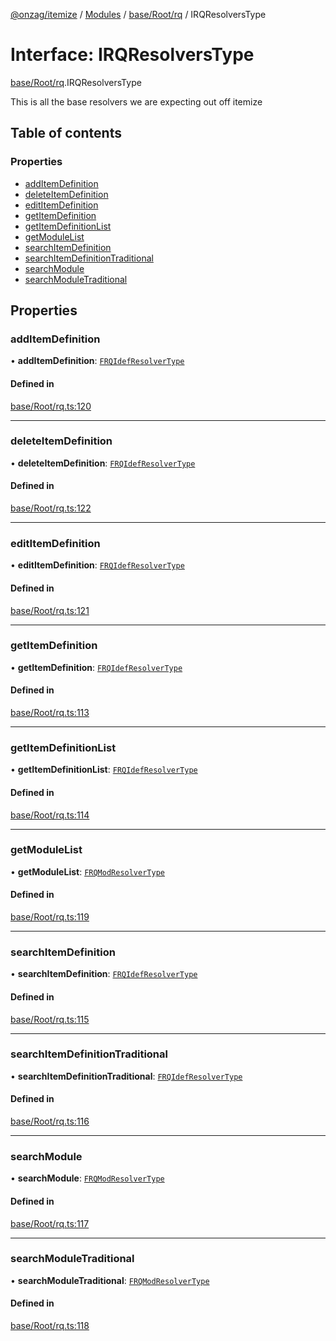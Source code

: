 [@onzag/itemize](../README.md) / [Modules](../modules.md) / [base/Root/rq](../modules/base_Root_rq.md) / IRQResolversType

# Interface: IRQResolversType

[base/Root/rq](../modules/base_Root_rq.md).IRQResolversType

This is all the base resolvers we are expecting out off itemize

## Table of contents

### Properties

- [addItemDefinition](base_Root_rq.IRQResolversType.md#additemdefinition)
- [deleteItemDefinition](base_Root_rq.IRQResolversType.md#deleteitemdefinition)
- [editItemDefinition](base_Root_rq.IRQResolversType.md#edititemdefinition)
- [getItemDefinition](base_Root_rq.IRQResolversType.md#getitemdefinition)
- [getItemDefinitionList](base_Root_rq.IRQResolversType.md#getitemdefinitionlist)
- [getModuleList](base_Root_rq.IRQResolversType.md#getmodulelist)
- [searchItemDefinition](base_Root_rq.IRQResolversType.md#searchitemdefinition)
- [searchItemDefinitionTraditional](base_Root_rq.IRQResolversType.md#searchitemdefinitiontraditional)
- [searchModule](base_Root_rq.IRQResolversType.md#searchmodule)
- [searchModuleTraditional](base_Root_rq.IRQResolversType.md#searchmoduletraditional)

## Properties

### addItemDefinition

• **addItemDefinition**: [`FRQIdefResolverType`](../modules/base_Root_rq.md#frqidefresolvertype)

#### Defined in

[base/Root/rq.ts:120](https://github.com/onzag/itemize/blob/a24376ed/base/Root/rq.ts#L120)

___

### deleteItemDefinition

• **deleteItemDefinition**: [`FRQIdefResolverType`](../modules/base_Root_rq.md#frqidefresolvertype)

#### Defined in

[base/Root/rq.ts:122](https://github.com/onzag/itemize/blob/a24376ed/base/Root/rq.ts#L122)

___

### editItemDefinition

• **editItemDefinition**: [`FRQIdefResolverType`](../modules/base_Root_rq.md#frqidefresolvertype)

#### Defined in

[base/Root/rq.ts:121](https://github.com/onzag/itemize/blob/a24376ed/base/Root/rq.ts#L121)

___

### getItemDefinition

• **getItemDefinition**: [`FRQIdefResolverType`](../modules/base_Root_rq.md#frqidefresolvertype)

#### Defined in

[base/Root/rq.ts:113](https://github.com/onzag/itemize/blob/a24376ed/base/Root/rq.ts#L113)

___

### getItemDefinitionList

• **getItemDefinitionList**: [`FRQIdefResolverType`](../modules/base_Root_rq.md#frqidefresolvertype)

#### Defined in

[base/Root/rq.ts:114](https://github.com/onzag/itemize/blob/a24376ed/base/Root/rq.ts#L114)

___

### getModuleList

• **getModuleList**: [`FRQModResolverType`](../modules/base_Root_rq.md#frqmodresolvertype)

#### Defined in

[base/Root/rq.ts:119](https://github.com/onzag/itemize/blob/a24376ed/base/Root/rq.ts#L119)

___

### searchItemDefinition

• **searchItemDefinition**: [`FRQIdefResolverType`](../modules/base_Root_rq.md#frqidefresolvertype)

#### Defined in

[base/Root/rq.ts:115](https://github.com/onzag/itemize/blob/a24376ed/base/Root/rq.ts#L115)

___

### searchItemDefinitionTraditional

• **searchItemDefinitionTraditional**: [`FRQIdefResolverType`](../modules/base_Root_rq.md#frqidefresolvertype)

#### Defined in

[base/Root/rq.ts:116](https://github.com/onzag/itemize/blob/a24376ed/base/Root/rq.ts#L116)

___

### searchModule

• **searchModule**: [`FRQModResolverType`](../modules/base_Root_rq.md#frqmodresolvertype)

#### Defined in

[base/Root/rq.ts:117](https://github.com/onzag/itemize/blob/a24376ed/base/Root/rq.ts#L117)

___

### searchModuleTraditional

• **searchModuleTraditional**: [`FRQModResolverType`](../modules/base_Root_rq.md#frqmodresolvertype)

#### Defined in

[base/Root/rq.ts:118](https://github.com/onzag/itemize/blob/a24376ed/base/Root/rq.ts#L118)
